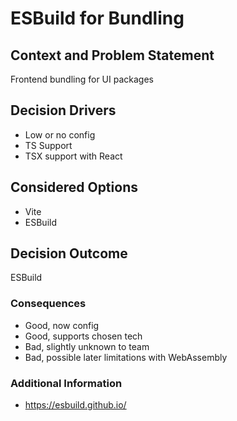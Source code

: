 # ESBuild for Bundling

## Context and Problem Statement

Frontend bundling for UI packages

## Decision Drivers

* Low or no config
* TS Support
* TSX support with React

## Considered Options

* Vite
* ESBuild

## Decision Outcome

ESBuild

### Consequences

* Good, now config
* Good, supports chosen tech
* Bad, slightly unknown to team
* Bad, possible later limitations with WebAssembly

### Additional Information

* https://esbuild.github.io/
